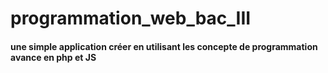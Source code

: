 # programmation_web_bac_III

<h4> une simple application créer en utilisant les concepte de programmation avance en php et JS </h4>
